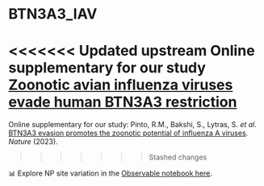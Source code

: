 # BTN3A3_IAV
<<<<<<< Updated upstream
Online supplementary for our study [Zoonotic avian influenza viruses evade human BTN3A3 restriction](https://www.biorxiv.org/content/10.1101/2022.06.14.496196v1)
=======
Online supplementary for our study: Pinto, R.M., Bakshi, S., Lytras, S. *et al.* [BTN3A3 evasion promotes the zoonotic potential of influenza A viruses](https://www.nature.com/articles/s41586-023-06261-8). *Nature* (2023).
>>>>>>> Stashed changes

📊 Explore NP site variation in the [Observable notebook here](https://observablehq.com/@spyros-lytras/flu-np-site-variation).
